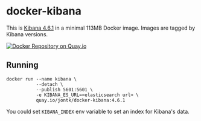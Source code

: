 # docker-kibana

This is [Kibana 4.6.1](https://github.com/elastic/kibana) in a minimal 113MB Docker image. Images are tagged by Kibana versions.

[![Docker Repository on Quay.io](https://quay.io/repository/jontk/docker-kibana/status "Docker Repository on Quay.io")](https://quay.io/repository/jontk/docker-kibana)

## Running

```
docker run --name kibana \
           --detach \
           --publish 5601:5601 \
           -e KIBANA_ES_URL=<elasticsearch url> \
           quay.io/jontk/docker-kibana:4.6.1
```

You could set `KIBANA_INDEX` env variable to set an index for Kibana's data.

